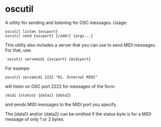 # oscutil

A utility for sending and listening for OSC messages.  Usage:

    oscutil listen {oscport}
    oscutil send {oscport} {/addr} {args...}
    
This utility also includes a server that you can use to send MIDI messages.
For that, use:
 
     oscutil servemidi {oscport} {midiport}

For exampe:

    oscutil servemidi 2222 "01. Internal MIDI"

will listen on OSC port 2222 for messages of the form:

    /midi {status} {data1} {data2}

and sends MIDI messages to the MIDI port you specify.
    
The {data1} and/or {data2} can be omitted if the status byte
is for a MIDI message of only 1 or 2 bytes.

